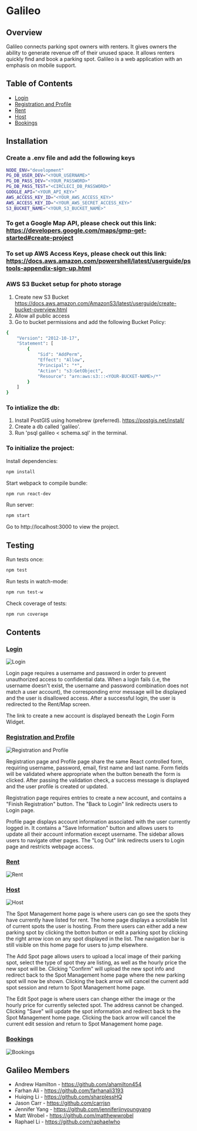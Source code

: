 # Galileo

## Overview

Galileo connects parking spot owners with renters. It gives owners the ability to generate revenue off of their unused space. It allows renters quickly find and book a parking spot.  Galileo is a web application with an emphasis on mobile support.

## Table of Contents
* [Login](#login)
* [Registration and Profile](#registration-and-profile)
* [Rent](#rent)
* [Host](#host)
* [Bookings](#bookings)

## Installation

### Create a .env file and add the following keys
```bash
NODE_ENV="development"
PG_DB_USER_DEV="<YOUR_USERNAME>"
PG_DB_PASS_DEV="<YOUR_PASSWORD>"
PG_DB_PASS_TEST="<CIRCLECI_DB_PASSWORD>"
GOOGLE_API="<YOUR_API_KEY>"
AWS_ACCESS_KEY_ID="<YOUR_AWS_ACCESS_KEY>"
AWS_ACCESS_KEY_ID="<YOUR_AWS_SECRET_ACCESS_KEY>"
S3_BUCKET_NAME="<YOUR_S3_BUCKET_NAME>"
```

### To get a Google Map API, please check out this link: https://developers.google.com/maps/gmp-get-started#create-project

### To set up AWS Access Keys, please check out this link: https://docs.aws.amazon.com/powershell/latest/userguide/pstools-appendix-sign-up.html

### AWS S3 Bucket setup for photo storage
1. Create new S3 Bucket https://docs.aws.amazon.com/AmazonS3/latest/userguide/create-bucket-overview.html
2. Allow all public access
3. Go to bucket permissions and add the following Bucket Policy:
```bash
{
    "Version": "2012-10-17",
    "Statement": [
        {
            "Sid": "AddPerm",
            "Effect": "Allow",
            "Principal": "*",
            "Action": "s3:GetObject",
            "Resource": "arn:aws:s3:::<YOUR-BUCKET-NAME>/*"
        }
    ]
}
```

### To intialize the db:
1. Install PostGIS using homebrew (preferred). https://postgis.net/install/
2. Create a db called 'galileo'.
3. Run 'psql galileo < schema.sql' in the terminal.

### To initialize the project:
Install dependencies:
```bash
npm install
```
Start webpack to compile bundle:
```bash
npm run react-dev
```
Run server:
```bash
npm start
```

Go to http://localhost:3000 to view the project.

## Testing
Run tests once:
```bash
npm test
```
Run tests in watch-mode:
```bash
npm run test-w
```
Check coverage of tests:
```bash
npm run coverage
```

## Contents

### [Login](#login)
![Login](readme/login.png?raw=true "Login")

Login page requires a username and password in order to prevent unauthorized access to confidential data. When a login fails (i.e, the username doesn't exist, the username and password combination does not match a user account), the corresponding error message will be displayed and the user is disallowed access. After a successful login, the user is redirected to the Rent/Map screen.

The link to create a new account is displayed beneath the Login Form Widget.

### [Registration and Profile](#registration-and-profile)
![Registration and Profile](readme/account.png?raw=true "Registration and Profile")

Registration page and Profile page share the same React controlled form, requiring username, password, email, first name and last name. Form fields will be validated where appropriate when the button beneath the form is clicked. After passing the validation check, a success message is displayed and the user profile is created or updated.

Registration page requires entries to create a new account, and contains a "Finish Registration" button. The "Back to Login" link redirects users to Login page.

Profile page displays account information associated with the user currently logged in. It contains a "Save Information" button and allows users to update all their account information except username. The sidebar allows users to navigate other pages. The "Log Out" link redirects users to Login page and restricts webpage access.

### [Rent](#rent)
![Rent](readme/rent.png?raw=true "Rent")

### [Host](#host)
![Host](readme/hostpage.png?raw=true "Host")

The Spot Management home page is where users can go see the spots they have currently have listed for rent. The home page displays a scrollable list of current spots the user is hosting. From there users can either add a new parking spot by clicking the botton button or edit a parking spot by clicking the right arrow icon on any spot displayed in the list. The navigation bar is still visible on this home page for users to jump elsewhere.

The Add Spot page allows users to upload a local image of their parking spot, select the type of spot they are listing, as well as the hourly price the new spot will be. Clicking "Confirm" will upload the new spot info and redirect back to the Spot Management home page where the new parking spot will now be shown. Clicking the back arrow will cancel the current add spot session and return to Spot Management home page.

The Edit Spot page is where users can change either the image or the hourly price for currently selected spot. The address cannot be changed. Clicking "Save" will update the spot information and redirect back to the Spot Management home page. Clicking the back arrow will cancel the current edit session and return to Spot Management home page.

### [Bookings](#bookings)
![Bookings](readme/bookings.png?raw=true "Bookings")

## Galileo Members

* Andrew Hamilton - https://github.com/ahamilton454
* Farhan Ali - https://github.com/farhanali3193
* Huiqing Li - https://github.com/sharplessHQ
* Jason Carr - https://github.com/carrjsn
* Jennifer Yang - https://github.com/jenniferjinyoungyang
* Matt Wrobel - https://github.com/matthewwrobel
* Raphael Li - https://github.com/raphaelwho
